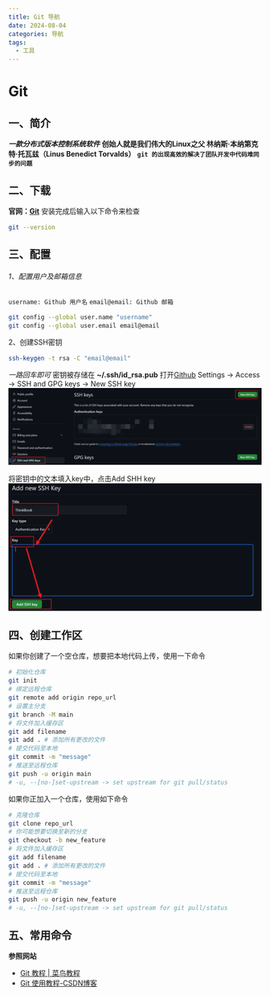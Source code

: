 ```yaml
---
title: Git 导航
date: 2024-08-04
categories: 导航
tags:
  - 工具
---
```

# Git
## 一、简介

 ***一款分布式版本控制系统软件***
**创始人就是我们伟大的Linux之父 林纳斯·本纳第克特·托瓦兹（Linus Benedict Torvalds）**
**`git 的出现高效的解决了团队开发中代码难同步的问题`**

## 二、下载
**官网：[Git](https://git-scm.com/)**
安装完成后输入以下命令来检查
```bash
git --version
```

## 三、配置

###### 1、配置用户及邮箱信息

`username: Github 用户名`
`email@email: Github 邮箱`
```bash
git config --global user.name "username"
git config --global user.email email@email
```

2、创建SSH密钥
```baSh
ssh-keygen -t rsa -C "email@email"
```
*一路回车即可*  密钥被存储在 **~/.ssh/id_rsa.pub**
打开[Github](https://github.com)  Settings -> Access -> SSH and GPG keys -> New SSH key
![](img/note/navigation/git/git-01.png)

将密钥中的文本填入key中，点击Add SHH key
![](img/note/navigation/git/git-02.png)
## 四、创建工作区

如果你创建了一个空仓库，想要把本地代码上传，使用一下命令
```bash
# 初始化仓库
git init
# 绑定远程仓库
git remote add origin repo_url
# 设置主分支
git branch -M main
# 将文件加入缓存区
git add filename
git add . # 添加所有更改的文件
# 提交代码至本地
git commit -m "message"
# 推送至远程仓库
git push -u origin main
# -u, --[no-]set-upstream -> set upstream for git pull/status
```

如果你正加入一个仓库，使用如下命令
```bash
# 克隆仓库
git clone repo_url
# 你可能想要切换至新的分支
git checkout -b new_feature
# 将文件加入缓存区
git add filename
git add . # 添加所有更改的文件
# 提交代码至本地
git commit -m "message"
# 推送至远程仓库
git push -u origin new_feature
# -u, --[no-]set-upstream -> set upstream for git pull/status
```

## 五、常用命令
**参照网站**
* [Git 教程 | 菜鸟教程](https://www.runoob.com/git/git-tutorial.html)
* [Git 使用教程-CSDN博客](https://blog.csdn.net/qq_16027093/article/details/130503317)